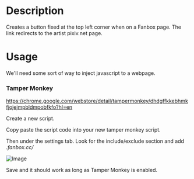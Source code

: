# Description
Creates a button fixed at the top left corner when on a Fanbox page. The link redirects to the artist pixiv.net page.

# Usage

We'll need some sort of way to inject javascript to a webpage.

### Tamper Monkey
https://chrome.google.com/webstore/detail/tampermonkey/dhdgffkkebhmkfjojejmpbldmpobfkfo?hl=en

Create a new script.

Copy paste the script code into your new tamper monkey script.

Then under the settings tab. Look for the include/exclude section and add *.fanbox.cc/*

![Image](https://i.imgur.com/Uh8Fu0W.png)

Save and it should work as long as Tamper Monkey is enabled.
